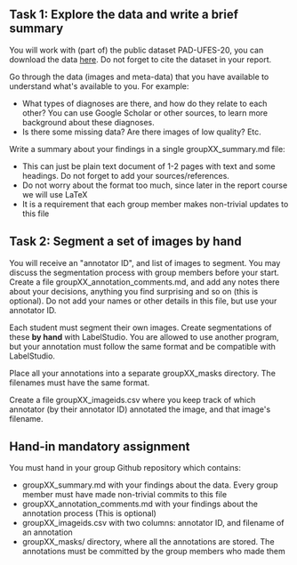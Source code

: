 ## Task 1: Explore the data and write a brief summary

You will work with (part of) the public dataset PAD-UFES-20, you can download the data [here](https://data.mendeley.com/datasets/zr7vgbcyr2/1). Do not forget to cite the dataset in your report. 

Go through the data (images and meta-data) that you have available to understand what's available to you. For example:

* What types of diagnoses are there, and how do they relate to each other? You can use Google Scholar or other sources, to learn more background about these diagnoses. 
* Is there some missing data? Are there images of low quality? Etc.

Write a summary about your findings in a single groupXX_summary.md file:

* This can just be plain text document of 1-2 pages with text and some headings. Do not forget to add your sources/references. 
* Do not worry about the format too much, since later in the report course we will use LaTeX
* It is a requirement that each group member makes non-trivial updates to this file



## Task 2: Segment a set of images by hand

You will receive an "annotator ID", and list of images to segment. You may discuss the segmentation process with group members before your start. Create a file groupXX_annotation_comments.md, and add any notes there about your decisions, anything you find surprising and so on (this is optional). Do not add your names or other details in this file, but use your annotator ID.

Each student must segment their own images. Create segmentations of these **by hand** with LabelStudio. You are allowed to use another program, but your annotation must follow the same format and be compatible with LabelStudio. 

Place all your annotations into a separate groupXX_masks directory. The filenames must have the same format.

Create a file groupXX_imageids.csv where you keep track of which annotator (by their annotator ID) annotated the image, and that image's filename. 



## Hand-in mandatory assignment

You must hand in your group Github repository which contains:

* groupXX_summary.md with your findings about the data. Every group member must have made non-trivial commits to this file
* groupXX_annotation_comments.md with your findings about the annotation process (This is optional)
* groupXX_imageids.csv with two columns: annotator ID, and filename of an annotation
* groupXX_masks/ directory, where all the annotations are stored. The annotations must be committed by the group members who made them



